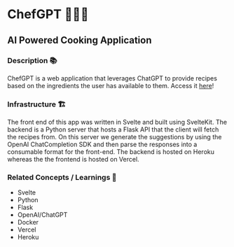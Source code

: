# ChefGPT 👨‍🍳🤖

## AI Powered Cooking Application

### Description 📚

ChefGPT is a web application that leverages ChatGPT to provide recipes based on the ingredients the user has available to them. Access it [here](https://chef-gpt-m-mcardle.vercel.app/)!

### Infrastructure 🏗️

The front end of this app was written in Svelte and built using SvelteKit. The backend is a Python server that hosts a Flask API that the client will fetch the recipes from. On this server we generate the suggestions by using the OpenAI ChatCompletion SDK and then parse the responses into a consumable format for the front-end. The backend is hosted on Heroku whereas the the frontend is hosted on Vercel.

### Related Concepts / Learnings 💭

* Svelte
* Python
* Flask
* OpenAI/ChatGPT
* Docker
* Vercel
* Heroku
